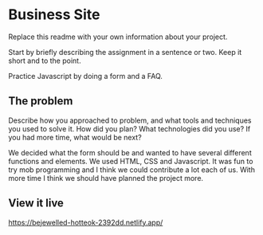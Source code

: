 # Business Site

Replace this readme with your own information about your project. 

Start by briefly describing the assignment in a sentence or two. Keep it short and to the point.

Practice Javascript by doing a form and a FAQ. 

## The problem

Describe how you approached to problem, and what tools and techniques you used to solve it. How did you plan? What technologies did you use? If you had more time, what would be next?

We decided what the form should be and wanted to have several different functions and elements. We used HTML, CSS and Javascript. It was fun to try mob programming and I think we could contribute a lot each of us. With more time I think we should have planned the project more.

## View it live
https://bejewelled-hotteok-2392dd.netlify.app/